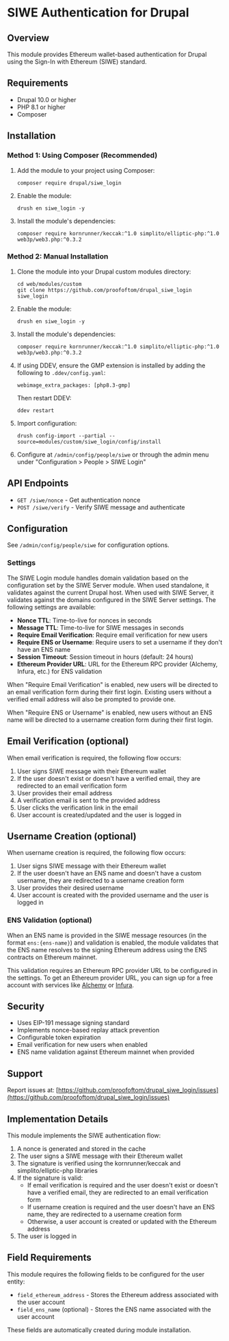 # SIWE Authentication for Drupal

## Overview

This module provides Ethereum wallet-based authentication for Drupal using the Sign-In with Ethereum (SIWE) standard.

## Requirements

- Drupal 10.0 or higher
- PHP 8.1 or higher
- Composer

## Installation

### Method 1: Using Composer (Recommended)

1. Add the module to your project using Composer:
   ```
   composer require drupal/siwe_login
   ```

2. Enable the module:
   ```
   drush en siwe_login -y
   ```

3. Install the module's dependencies:
   ```
   composer require kornrunner/keccak:^1.0 simplito/elliptic-php:^1.0 web3p/web3.php:^0.3.2
   ```

### Method 2: Manual Installation

1. Clone the module into your Drupal custom modules directory:
   ```
   cd web/modules/custom
   git clone https://github.com/proofoftom/drupal_siwe_login siwe_login
   ```

2. Enable the module:
   ```
   drush en siwe_login -y
   ```

3. Install the module's dependencies:
   ```
   composer require kornrunner/keccak:^1.0 simplito/elliptic-php:^1.0 web3p/web3.php:^0.3.2
   ```

4. If using DDEV, ensure the GMP extension is installed by adding the following to `.ddev/config.yaml`:
   ```
   webimage_extra_packages: [php8.3-gmp]
   ```
   Then restart DDEV:
   ```
   ddev restart
   ```

5. Import configuration:
   ```
   drush config-import --partial --source=modules/custom/siwe_login/config/install
   ```

6. Configure at `/admin/config/people/siwe` or through the admin menu under "Configuration > People > SIWE Login"

## API Endpoints

- `GET /siwe/nonce` - Get authentication nonce
- `POST /siwe/verify` - Verify SIWE message and authenticate

## Configuration

See `/admin/config/people/siwe` for configuration options.

### Settings

The SIWE Login module handles domain validation based on the configuration set by the SIWE Server module. When used standalone, it validates against the current Drupal host. When used with SIWE Server, it validates against the domains configured in the SIWE Server settings. The following settings are available:

- **Nonce TTL**: Time-to-live for nonces in seconds
- **Message TTL**: Time-to-live for SIWE messages in seconds
- **Require Email Verification**: Require email verification for new users
- **Require ENS or Username**: Require users to set a username if they don't have an ENS name
- **Session Timeout**: Session timeout in hours (default: 24 hours)
- **Ethereum Provider URL**: URL for the Ethereum RPC provider (Alchemy, Infura, etc.) for ENS validation

When "Require Email Verification" is enabled, new users will be directed to an email verification form during their first login. Existing users without a verified email address will also be prompted to provide one.

When "Require ENS or Username" is enabled, new users without an ENS name will be directed to a username creation form during their first login.

## Email Verification (optional)

When email verification is required, the following flow occurs:

1. User signs SIWE message with their Ethereum wallet
2. If the user doesn't exist or doesn't have a verified email, they are redirected to an email verification form
3. User provides their email address
4. A verification email is sent to the provided address
5. User clicks the verification link in the email
6. User account is created/updated and the user is logged in

## Username Creation (optional)

When username creation is required, the following flow occurs:

1. User signs SIWE message with their Ethereum wallet
2. If the user doesn't have an ENS name and doesn't have a custom username, they are redirected to a username creation form
3. User provides their desired username
4. User account is created with the provided username and the user is logged in

### ENS Validation (optional)

When an ENS name is provided in the SIWE message resources (in the format `ens:{ens-name}`) and validation is enabled, the module validates that the ENS name resolves to the signing Ethereum address using the ENS contracts on Ethereum mainnet.

This validation requires an Ethereum RPC provider URL to be configured in the settings. To get an Ethereum provider URL, you can sign up for a free account with services like [Alchemy](https://www.alchemy.com/) or [Infura](https://infura.io/).

## Security

- Uses EIP-191 message signing standard
- Implements nonce-based replay attack prevention
- Configurable token expiration
- Email verification for new users when enabled
- ENS name validation against Ethereum mainnet when provided

## Support

Report issues at: [https://github.com/proofoftom/drupal_siwe_login/issues](https://github.com/proofoftom/drupal_siwe_login/issues)

## Implementation Details

This module implements the SIWE authentication flow:

1. A nonce is generated and stored in the cache
2. The user signs a SIWE message with their Ethereum wallet
3. The signature is verified using the kornrunner/keccak and simplito/elliptic-php libraries
4. If the signature is valid:
   - If email verification is required and the user doesn't exist or doesn't have a verified email, they are redirected to an email verification form
   - If username creation is required and the user doesn't have an ENS name, they are redirected to a username creation form
   - Otherwise, a user account is created or updated with the Ethereum address
5. The user is logged in

## Field Requirements

This module requires the following fields to be configured for the user entity:

- `field_ethereum_address` - Stores the Ethereum address associated with the user account
- `field_ens_name` (optional) - Stores the ENS name associated with the user account

These fields are automatically created during module installation.
